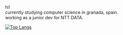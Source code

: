 hi!\
currently studying computer science in granada, spain.\
working as a junior dev for NTT DATA.

[![Top Langs](https://github-readme-stats.vercel.app/api/top-langs/?username=xemanue&layout=compact&bg_color=303446&text_color=c6d0f5&icon_color=ca9ee6&title_color=81c8be)](https://github.com/xemanue)
